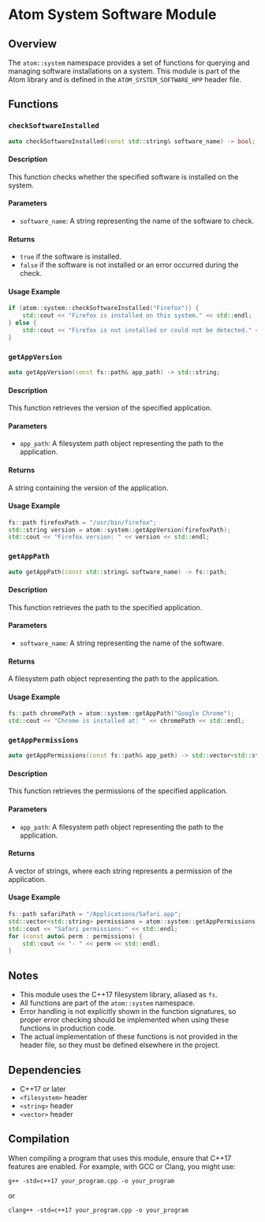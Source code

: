 # Atom System Software Module

## Overview

The `atom::system` namespace provides a set of functions for querying and managing software installations on a system. This module is part of the Atom library and is defined in the `ATOM_SYSTEM_SOFTWARE_HPP` header file.

## Functions

### `checkSoftwareInstalled`

```cpp
auto checkSoftwareInstalled(const std::string& software_name) -> bool;
```

#### Description

This function checks whether the specified software is installed on the system.

#### Parameters

- `software_name`: A string representing the name of the software to check.

#### Returns

- `true` if the software is installed.
- `false` if the software is not installed or an error occurred during the check.

#### Usage Example

```cpp
if (atom::system::checkSoftwareInstalled("Firefox")) {
    std::cout << "Firefox is installed on this system." << std::endl;
} else {
    std::cout << "Firefox is not installed or could not be detected." << std::endl;
}
```

### `getAppVersion`

```cpp
auto getAppVersion(const fs::path& app_path) -> std::string;
```

#### Description

This function retrieves the version of the specified application.

#### Parameters

- `app_path`: A filesystem path object representing the path to the application.

#### Returns

A string containing the version of the application.

#### Usage Example

```cpp
fs::path firefoxPath = "/usr/bin/firefox";
std::string version = atom::system::getAppVersion(firefoxPath);
std::cout << "Firefox version: " << version << std::endl;
```

### `getAppPath`

```cpp
auto getAppPath(const std::string& software_name) -> fs::path;
```

#### Description

This function retrieves the path to the specified application.

#### Parameters

- `software_name`: A string representing the name of the software.

#### Returns

A filesystem path object representing the path to the application.

#### Usage Example

```cpp
fs::path chromePath = atom::system::getAppPath("Google Chrome");
std::cout << "Chrome is installed at: " << chromePath << std::endl;
```

### `getAppPermissions`

```cpp
auto getAppPermissions(const fs::path& app_path) -> std::vector<std::string>;
```

#### Description

This function retrieves the permissions of the specified application.

#### Parameters

- `app_path`: A filesystem path object representing the path to the application.

#### Returns

A vector of strings, where each string represents a permission of the application.

#### Usage Example

```cpp
fs::path safariPath = "/Applications/Safari.app";
std::vector<std::string> permissions = atom::system::getAppPermissions(safariPath);
std::cout << "Safari permissions:" << std::endl;
for (const auto& perm : permissions) {
    std::cout << "- " << perm << std::endl;
}
```

## Notes

- This module uses the C++17 filesystem library, aliased as `fs`.
- All functions are part of the `atom::system` namespace.
- Error handling is not explicitly shown in the function signatures, so proper error checking should be implemented when using these functions in production code.
- The actual implementation of these functions is not provided in the header file, so they must be defined elsewhere in the project.

## Dependencies

- C++17 or later
- `<filesystem>` header
- `<string>` header
- `<vector>` header

## Compilation

When compiling a program that uses this module, ensure that C++17 features are enabled. For example, with GCC or Clang, you might use:

```
g++ -std=c++17 your_program.cpp -o your_program
```

or

```
clang++ -std=c++17 your_program.cpp -o your_program
```
